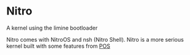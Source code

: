 # Nitro
A kernel using the limine bootloader

Nitro comes with NitroOS and nsh (Nitro Shell). Nitro is a more serious kernel built with some features from [POS](https://github.com/kevinalavik/POS)
